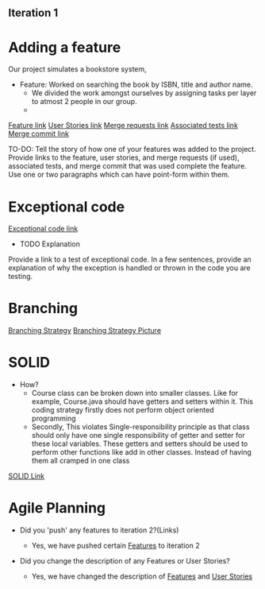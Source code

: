 ## Iteration 1

# Adding a feature

Our project simulates a bookstore system,
- Feature: Worked on searching the book by ISBN, title and author name. 
    - We divided the work amongst ourselves by assigning tasks per layer to atmost 2 people in our group.
    - 
[Feature link]()
[User Stories link]()
[Merge requests link]()
[Associated tests link]()
[Merge commit link]()

TO-DO:
Tell the story of how one of your features was added to the project.
Provide links to the feature, user stories, and merge requests (if used), associated tests, and merge commit that was used complete the feature.
Use one or two paragraphs which can have point-form within them.

# Exceptional code

[Exceptional code link]()
- TODO Explanation


Provide a link to a test of exceptional code. In a few sentences,
provide an explanation of why the exception is handled or thrown
in the code you are testing.

# Branching

[Branching Strategy](https://code.cs.umanitoba.ca/3350-winter-2021-a03/winter-2021-a03-group-10/-/blob/master/docs/BranchingStrategy.md)
[Branching Strategy Picture](https://code.cs.umanitoba.ca/3350-winter-2021-a03/winter-2021-a03-group-10/-/blob/master/docs/branchingstrategy.png)

# SOLID

- How? 
    - Course class can be broken down into smaller classes. Like for example, Course.java should have getters and setters within it.
      This coding strategy firstly does not perform object oriented programming
    - Secondly, This violates Single-responsibility principle as that class should only have one single responsibility of getter and setter for these local variables.
      These getters and setters should be used to perform other functions like add in other classes. Instead of having them all cramped in one class

[SOLID Link](https://code.cs.umanitoba.ca/3350-winter-2021-a03/listmycourses-comp3350-a03-group11/-/blob/create-server-project/logic/ListMyCoursesServer/src/main/java/group11/listmycourses/server/Course.java)


# Agile Planning

- Did you 'push' any features to iteration 2?(Links)
    - Yes, we have pushed certain [Features]() to iteration 2

- Did you change the description of any Features or User Stories?
    - Yes, we have changed the description of [Features]() and [User Stories]()  
